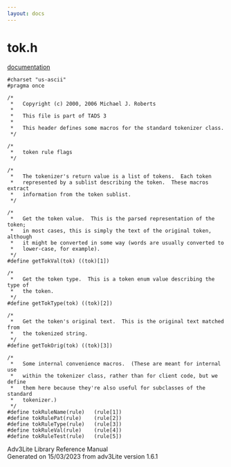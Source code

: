 ```yaml
---
layout: docs
---
```

# tok.h

[documentation](../file/tok.h.html)

    #charset "us-ascii"
    #pragma once

    /* 
     *   Copyright (c) 2000, 2006 Michael J. Roberts
     *   
     *   This file is part of TADS 3
     *   
     *   This header defines some macros for the standard tokenizer class.  
     */

    /* 
     *   token rule flags 
     */

    /*
     *   The tokenizer's return value is a list of tokens.  Each token
     *   represented by a sublist describing the token.  These macros extract
     *   information from the token sublist.  
     */

    /* 
     *   Get the token value.  This is the parsed representation of the token;
     *   in most cases, this is simply the text of the original token, although
     *   it might be converted in some way (words are usually converted to
     *   lower-case, for example).  
     */
    #define getTokVal(tok) ((tok)[1])

    /*
     *   Get the token type.  This is a token enum value describing the type of
     *   the token. 
     */
    #define getTokType(tok) ((tok)[2])

    /*
     *   Get the token's original text.  This is the original text matched from
     *   the tokenized string. 
     */
    #define getTokOrig(tok) ((tok)[3])

    /*
     *   Some internal convenience macros.  (These are meant for internal use
     *   within the tokenizer class, rather than for client code, but we define
     *   them here because they're also useful for subclasses of the standard
     *   tokenizer.)  
     */
    #define tokRuleName(rule)   (rule[1])
    #define tokRulePat(rule)    (rule[2])
    #define tokRuleType(rule)   (rule[3])
    #define tokRuleVal(rule)    (rule[4])
    #define tokRuleTest(rule)   (rule[5])

<div class="ftr">

Adv3Lite Library Reference Manual  
Generated on 15/03/2023 from adv3Lite version 1.6.1

</div>
